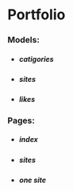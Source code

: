 

# Portfolio
### Models:
- ##### catigories
- ##### sites 
- ##### likes

### Pages:
- ##### index
- ##### sites 
- ##### one site
